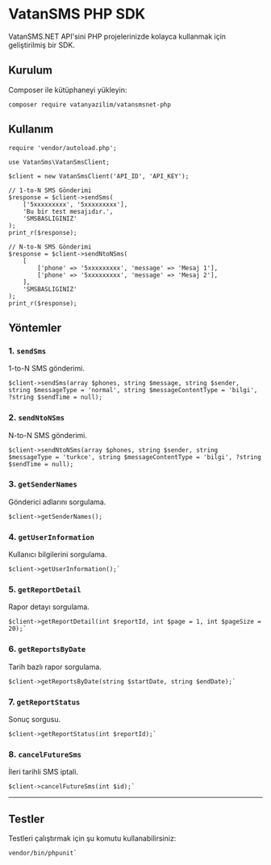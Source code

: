 
# VatanSMS PHP SDK

VatanSMS.NET API'sini PHP projelerinizde kolayca kullanmak için geliştirilmiş bir SDK.

## Kurulum

Composer ile kütüphaneyi yükleyin:

    composer require vatanyazilim/vatansmsnet-php
## Kullanım

    require 'vendor/autoload.php';
    
    use VatanSms\VatanSmsClient;
    
    $client = new VatanSmsClient('API_ID', 'API_KEY');
    
    // 1-to-N SMS Gönderimi
    $response = $client->sendSms(
        ['5xxxxxxxxx', '5xxxxxxxxx'],
        'Bu bir test mesajıdır.',
        'SMSBASLIGINIZ'
    );
    print_r($response);
    
    // N-to-N SMS Gönderimi
    $response = $client->sendNtoNSms(
        [
            ['phone' => '5xxxxxxxxx', 'message' => 'Mesaj 1'],
            ['phone' => '5xxxxxxxxx', 'message' => 'Mesaj 2'],
        ],
        'SMSBASLIGINIZ'
    );
    print_r($response);
## Yöntemler
### 1. `sendSms`

1-to-N SMS gönderimi.

    $client->sendSms(array $phones, string $message, string $sender, string $messageType = 'normal', string $messageContentType = 'bilgi', ?string $sendTime = null);
### 2. `sendNtoNSms`

N-to-N SMS gönderimi.

    $client->sendNtoNSms(array $phones, string $sender, string $messageType = 'turkce', string $messageContentType = 'bilgi', ?string $sendTime = null);
    
  ### 3. `getSenderNames`

Gönderici adlarını sorgulama.

    $client->getSenderNames();

### 4. `getUserInformation`

Kullanıcı bilgilerini sorgulama.


    $client->getUserInformation();` 

### 5. `getReportDetail`

Rapor detayı sorgulama.

    $client->getReportDetail(int $reportId, int $page = 1, int $pageSize = 20);` 

### 6. `getReportsByDate`

Tarih bazlı rapor sorgulama.

    $client->getReportsByDate(string $startDate, string $endDate);` 

### 7. `getReportStatus`

Sonuç sorgusu.

    $client->getReportStatus(int $reportId);` 

### 8. `cancelFutureSms`

İleri tarihli SMS iptali.

    $client->cancelFutureSms(int $id);` 

----------

## Testler

Testleri çalıştırmak için şu komutu kullanabilirsiniz:

    vendor/bin/phpunit`






